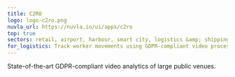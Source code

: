 ```yaml
---
title: C2RO
logo: logo-c2ro.png
nuvla_url: https://nuvla.io/ui/apps/c2ro
top: true
sectors: retail, airport, harbour, smart city, logistics &amp; shipping
for_logistics: Track worker movements using GDPR-compliant video processing to maintain privacy &amp; anonynmity.
---
```


State-of-the-art GDPR-compliant video analytics of large public venues.
